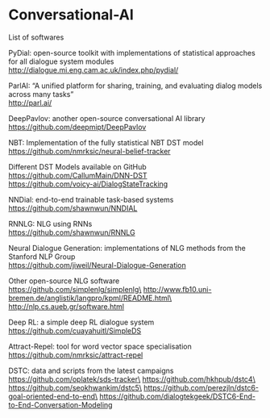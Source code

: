 # Conversational-AI
List of softwares 

PyDial: open-source toolkit with implementations of statistical approaches for all dialogue system modules<br/>
http://dialogue.mi.eng.cam.ac.uk/index.php/pydial/

ParlAI: “A unified platform for sharing, training, and evaluating dialog models across many tasks” <br/>
http://parl.ai/

DeepPavlov: another open-source conversational AI library <br/>
https://github.com/deepmipt/DeepPavlov

NBT: Implementation of the fully statistical NBT DST model <br/>
https://github.com/nmrksic/neural-belief-tracker

Different DST Models available on GitHub <br/>
https://github.com/CallumMain/DNN-DST <br/>
https://github.com/voicy-ai/DialogStateTracking 

NNDial: end-to-end trainable task-based systems <br/>
https://github.com/shawnwun/NNDIAL

RNNLG: NLG using RNNs <br/>
https://github.com/shawnwun/RNNLG

Neural Dialogue Generation: implementations of NLG methods from the Stanford NLP Group\
https://github.com/jiweil/Neural-Dialogue-Generation

Other open-source NLG software\
https://github.com/simplenlg/simplenlg\
http://www.fb10.uni-bremen.de/anglistik/langpro/kpml/README.html\
http://nlp.cs.aueb.gr/software.html

Deep RL: a simple deep RL dialogue system\
https://github.com/cuayahuitl/SimpleDS

Attract-Repel: tool for word vector space specialisation\
https://github.com/nmrksic/attract-repel

DSTC: data and scripts from the latest campaigns\
https://github.com/oplatek/sds-tracker\
https://github.com/hkhpub/dstc4\
https://github.com/seokhwankim/dstc5\
https://github.com/perezjln/dstc6-goal-oriented-end-to-end\
https://github.com/dialogtekgeek/DSTC6-End-to-End-Conversation-Modeling
